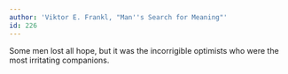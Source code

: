 ```yaml
---
author: 'Viktor E. Frankl, "Man''s Search for Meaning"'
id: 226
---
```


Some men lost all hope, but it was the incorrigible optimists who were the most irritating companions.